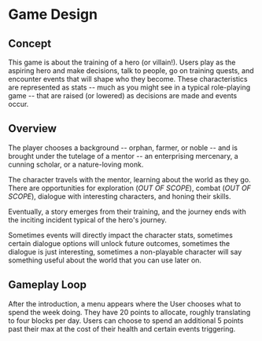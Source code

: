 # Game Design
## Concept
This game is about the training of a hero (or villain!). Users play as the aspiring hero and make decisions, talk to people, go on training quests, and encounter events that will shape who they become. These characteristics are represented as stats -- much as you might see in a typical role-playing game -- that are raised (or lowered) as decisions are made and events occur.

## Overview
The player chooses a background -- orphan, farmer, or noble -- and is brought under the tutelage of a mentor -- an enterprising mercenary, a cunning scholar, or a nature-loving monk.

The character travels with the mentor, learning about the world as they go. There are opportunities for exploration (*OUT OF SCOPE*), combat (*OUT OF SCOPE*), dialogue with interesting characters, and honing their skills.

Eventually, a story emerges from their training, and the journey ends with the inciting incident typical of the hero's journey.

Sometimes events will directly impact the character stats, sometimes certain dialogue options will unlock future outcomes, sometimes the dialogue is just interesting, sometimes a non-playable character will say something useful about the world that you can use later on.

## Gameplay Loop
After the introduction, a menu appears where the User chooses what to spend the week doing. They have 20 points to allocate, roughly translating to four blocks per day. Users can choose to spend an additional 5 points past their max at the cost of their health and certain events triggering.
